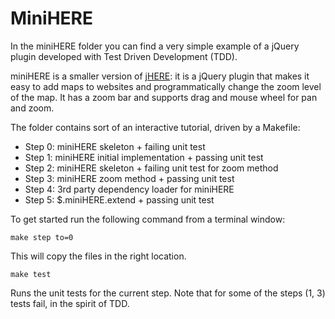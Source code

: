 # MiniHERE

In the miniHERE folder you can find a very simple example of a jQuery plugin developed with Test Driven Development (TDD).

miniHERE is a smaller version of [jHERE](http://jhere.net): it is a jQuery plugin that makes it easy to add maps to websites and programmatically change the zoom level of the map. It has a zoom bar and supports drag and mouse wheel for pan and zoom.

The folder contains sort of an interactive tutorial, driven by a Makefile:

 * Step 0: miniHERE skeleton + failing unit test
 * Step 1: miniHERE initial implementation + passing unit test
 * Step 2: miniHERE skeleton + failing unit test for zoom method
 * Step 3: miniHERE zoom method + passing unit test
 * Step 4: 3rd party dependency loader for miniHERE
 * Step 5: $.miniHERE.extend + passing unit test

To get started run the following command from a terminal window:

	make step to=0
	
This will copy the files in the right location.

	make test
	
Runs the unit tests for the current step. Note that for some of the steps (1, 3) tests fail, in the spirit of TDD.